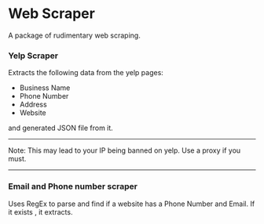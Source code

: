 # Web Scraper

A package of rudimentary web scraping.

### Yelp Scraper

Extracts the following data from the yelp pages: 

- Business Name
- Phone Number
- Address
- Website

and generated JSON file from it. 
______
Note: This may lead to your IP being banned on yelp. Use a proxy if you must. 
_____

### Email and Phone number scraper 

Uses RegEx to parse and find if a website has a Phone Number and Email. If it exists , it extracts. 




